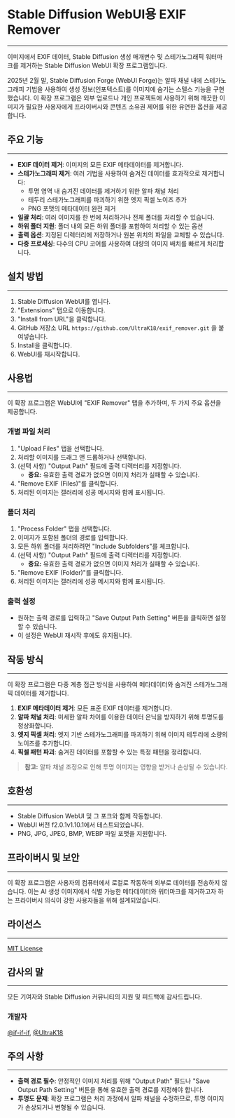 # Stable Diffusion WebUI용 EXIF Remover
---
이미지에서 EXIF 데이터, Stable Diffusion 생성 매개변수 및 스테가노그래픽 워터마크를 제거하는 Stable Diffusion WebUI 확장 프로그램입니다.

2025년 2월 말, Stable Diffusion Forge (WebUI Forge)는 알파 채널 내에 스테가노그래피 기법을 사용하여 생성 정보(인포텍스트)를 이미지에 숨기는 스텔스 기능을 구현했습니다. 이 확장 프로그램은 외부 업로드나 개인 프로젝트에 사용하기 위해 깨끗한 이미지가 필요한 사용자에게 프라이버시와 콘텐츠 소유권 제어를 위한 유연한 옵션을 제공합니다.

## 주요 기능
---
- **EXIF 데이터 제거**: 이미지의 모든 EXIF 메타데이터를 제거합니다.
- **스테가노그래피 제거**: 여러 기법을 사용하여 숨겨진 데이터를 효과적으로 제거합니다:
  - 투명 영역 내 숨겨진 데이터를 제거하기 위한 알파 채널 처리
  - 테두리 스테가노그래피를 파괴하기 위한 엣지 픽셀 노이즈 추가
  - PNG 포맷의 메타데이터 완전 제거
- **일괄 처리**: 여러 이미지를 한 번에 처리하거나 전체 폴더를 처리할 수 있습니다.
- **하위 폴더 지원**: 폴더 내의 모든 하위 폴더를 포함하여 처리할 수 있는 옵션
- **출력 옵션**: 지정된 디렉터리에 저장하거나 원본 위치의 파일을 교체할 수 있습니다.
- **다중 프로세싱**: 다수의 CPU 코어를 사용하여 대량의 이미지 배치를 빠르게 처리합니다.

## 설치 방법
---
1. Stable Diffusion WebUI를 엽니다.  
2. "Extensions" 탭으로 이동합니다.  
3. "Install from URL"을 클릭합니다.  
4. GitHub 저장소 URL ```https://github.com/UltraK18/exif_remover.git``` 을 붙여넣습니다.  
5. Install을 클릭합니다.  
6. WebUI를 재시작합니다.

## 사용법
---
이 확장 프로그램은 WebUI에 "EXIF Remover" 탭을 추가하며, 두 가지 주요 옵션을 제공합니다.

### 개별 파일 처리

1. "Upload Files" 탭을 선택합니다.  
2. 처리할 이미지를 드래그 앤 드롭하거나 선택합니다.  
3. (선택 사항) "Output Path" 필드에 출력 디렉터리를 지정합니다.  
   - **중요:** 유효한 출력 경로가 없으면 이미지 처리가 실패할 수 있습니다.  
4. "Remove EXIF (Files)"를 클릭합니다.  
5. 처리된 이미지는 갤러리에 성공 메시지와 함께 표시됩니다.

### 폴더 처리

1. "Process Folder" 탭을 선택합니다.  
2. 이미지가 포함된 폴더의 경로를 입력합니다.  
3. 모든 하위 폴더를 처리하려면 "Include Subfolders"를 체크합니다.  
4. (선택 사항) "Output Path" 필드에 출력 디렉터리를 지정합니다.  
   - **중요:** 유효한 출력 경로가 없으면 이미지 처리가 실패할 수 있습니다.  
5. "Remove EXIF (Folder)"를 클릭합니다.  
6. 처리된 이미지는 갤러리에 성공 메시지와 함께 표시됩니다.

### 출력 설정

- 원하는 출력 경로를 입력하고 "Save Output Path Setting" 버튼을 클릭하면 설정할 수 있습니다.  
- 이 설정은 WebUI 재시작 후에도 유지됩니다.

## 작동 방식
---
이 확장 프로그램은 다중 계층 접근 방식을 사용하여 메타데이터와 숨겨진 스테가노그래픽 데이터를 제거합니다.

1. **EXIF 메타데이터 제거**: 모든 표준 EXIF 데이터를 제거합니다.  
2. **알파 채널 처리**: 미세한 알파 차이를 이용한 데이터 은닉을 방지하기 위해 투명도를 정상화합니다.  
3. **엣지 픽셀 처리**: 엣지 기반 스테가노그래피를 파괴하기 위해 이미지 테두리에 소량의 노이즈를 추가합니다.  
4. **픽셀 패턴 파괴**: 숨겨진 데이터를 포함할 수 있는 특정 패턴을 정리합니다.

> **참고:** 알파 채널 조정으로 인해 투명 이미지는 영향을 받거나 손상될 수 있습니다.

## 호환성
---
- Stable Diffusion WebUI 및 그 포크와 함께 작동합니다.  
- WebUI 버전 f2.0.1v1.10.1에서 테스트되었습니다.  
- PNG, JPG, JPEG, BMP, WEBP 파일 포맷을 지원합니다.

## 프라이버시 및 보안
---
이 확장 프로그램은 사용자의 컴퓨터에서 로컬로 작동하며 외부로 데이터를 전송하지 않습니다. 이는 AI 생성 이미지에서 식별 가능한 메타데이터와 워터마크를 제거하고자 하는 프라이버시 의식이 강한 사용자들을 위해 설계되었습니다.

## 라이선스
---
[MIT License](LICENSE)

## 감사의 말
---
모든 기여자와 Stable Diffusion 커뮤니티의 지원 및 피드백에 감사드립니다.

### 개발자
[@if-if-if](https://github.com/if-if-if), [@UltraK18](https://github.com/UltraK18)

## 주의 사항
---
- **출력 경로 필수**: 안정적인 이미지 처리를 위해 "Output Path" 필드나 "Save Output Path Setting" 버튼을 통해 유효한 출력 경로를 지정해야 합니다.  
- **투명도 문제**: 확장 프로그램은 처리 과정에서 알파 채널을 수정하므로, 투명 이미지가 손상되거나 변형될 수 있습니다.
